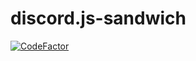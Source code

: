 # discord.js-sandwich

[![CodeFactor](https://www.codefactor.io/repository/github/gewoonjaap/discord.js-sandwich/badge)](https://www.codefactor.io/repository/github/gewoonjaap/discord.js-sandwich)
